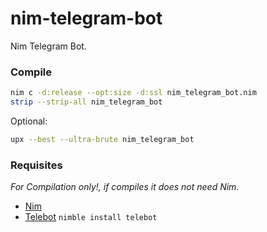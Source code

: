 # nim-telegram-bot

Nim Telegram Bot.


### Compile

```bash
nim c -d:release --opt:size -d:ssl nim_telegram_bot.nim
strip --strip-all nim_telegram_bot
```

Optional:

```bash
upx --best --ultra-brute nim_telegram_bot
```

### Requisites

*For Compilation only!, if compiles it does not need Nim.*

- [Nim](https://nim-lang.org/install_unix.html)
- [Telebot](https://github.com/ba0f3/telebot.nim) `nimble install telebot`
